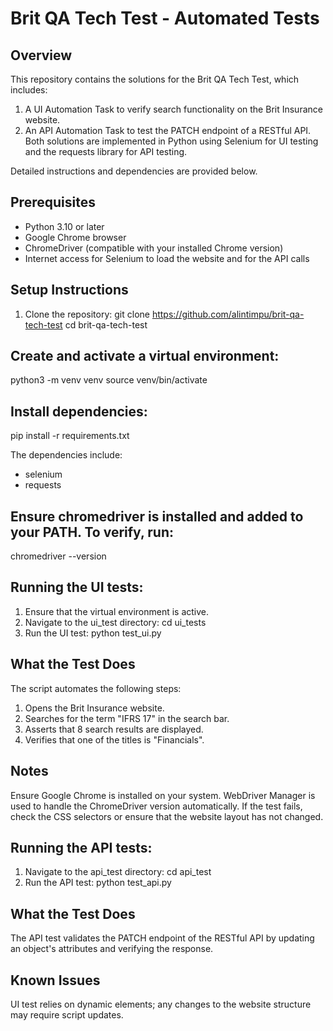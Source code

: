 # Brit QA Tech Test - Automated Tests

## Overview
This repository contains the solutions for the Brit QA Tech Test, which includes:
1. A UI Automation Task to verify search functionality on the Brit Insurance website.
2. An API Automation Task to test the PATCH endpoint of a RESTful API.
Both solutions are implemented in Python using Selenium for UI testing and the requests library for API testing. 

Detailed instructions and dependencies are provided below.

## Prerequisites
- Python 3.10 or later
- Google Chrome browser
- ChromeDriver (compatible with your installed Chrome version)
- Internet access for Selenium to load the website and for the API calls

## Setup Instructions
1. Clone the repository:
    git clone https://github.com/alintimpu/brit-qa-tech-test
    cd brit-qa-tech-test

## Create and activate a virtual environment:
python3 -m venv venv
source venv/bin/activate

## Install dependencies:
pip install -r requirements.txt

The dependencies include:
- selenium
- requests

## Ensure chromedriver is installed and added to your PATH. To verify, run:
chromedriver --version


##  Running the UI tests:
1. Ensure that the virtual environment is active.
2. Navigate to the ui_test directory:
    cd ui_tests
3. Run the UI test:
    python test_ui.py

## What the Test Does
The script automates the following steps:

1. Opens the Brit Insurance website.
2. Searches for the term "IFRS 17" in the search bar.
3. Asserts that 8 search results are displayed.
4. Verifies that one of the titles is "Financials".

## Notes
Ensure Google Chrome is installed on your system.
WebDriver Manager is used to handle the ChromeDriver version automatically.
If the test fails, check the CSS selectors or ensure that the website layout has not changed.


## Running the API tests:
1. Navigate to the api_test directory:
    cd api_test
2. Run the API test:
    python test_api.py

## What the Test Does
The API test validates the PATCH endpoint of the RESTful API by updating an object's attributes and verifying the response.


## Known Issues
UI test relies on dynamic elements; any changes to the website structure may require script updates.